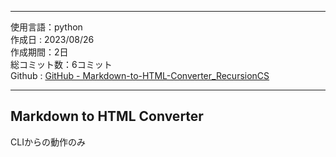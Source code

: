 
---  

使用言語：python  
作成日 : 2023/08/26  
作成期間：2日  
総コミット数：6コミット  
Github : [GitHub - Markdown-to-HTML-Converter_RecursionCS](https://github.com/kip2/Markdown-to-HTML-Converter_RecursionCS)  

---  

## Markdown to HTML Converter  

CLIからの動作のみ  


